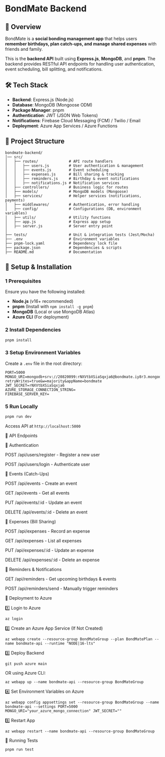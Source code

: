 # BondMate Backend

## 🚀 Overview
BondMate is a **social bonding management app** that helps users **remember birthdays, plan catch-ups, and manage shared expenses** with friends and family.

This is the **backend API** built using **Express.js**, **MongoDB**, and **pnpm**. The backend provides RESTful API endpoints for handling user authentication, event scheduling, bill splitting, and notifications.

## 🛠 Tech Stack
- **Backend**: Express.js (Node.js)
- **Database**: MongoDB (Mongoose ODM)
- **Package Manager**: pnpm
- **Authentication**: JWT (JSON Web Tokens)
- **Notifications**: Firebase Cloud Messaging (FCM) / Twilio / Email
- **Deployment**: Azure App Services / Azure Functions

## 📂 Project Structure
```
bondmate-backend/
│── src/
│   ├── routes/              # API route handlers
│   │   ├── users.js         # User authentication & management
│   │   ├── events.js        # Event scheduling
│   │   ├── expenses.js      # Bill sharing & tracking
│   │   ├── reminders.js     # Birthday & event notifications
│   │   ├── notifications.js # Notification services
│   ├── controllers/         # Business logic for routes
│   ├── models/              # MongoDB models (Mongoose)
│   ├── services/            # Helper services (notifications, payments)
│   ├── middlewares/         # Authentication, error handling
│   ├── config/              # Configurations (DB, environment variables)
│   ├── utils/               # Utility functions
│   ├── app.js               # Express app setup
│   ├── server.js            # Server entry point
│
├── tests/                   # Unit & integration tests (Jest/Mocha)
├── .env                     # Environment variables
├── pnpm-lock.yaml           # Dependency lock file
├── package.json             # Dependencies & scripts
├── README.md                # Documentation
```
## 🔧 Setup & Installation
### 1️ Prerequisites
Ensure you have the following installed:
- **Node.js** (v16+ recommended)
- **pnpm** (Install with `npm install -g pnpm`)
- **MongoDB** (Local or use MongoDB Atlas)
- **Azure CLI** (For deployment)

### 2️ Install Dependencies
```sh
pnpm install
```

### 3 Setup Environment Variables
Create a `.env` file in the root directory:
```env
PORT=5000
MONGO_URI=mongodb+srv://20820099:rNXVtbXSiaSqxja6@bondmate.iy8r3.mongodb.net/?retryWrites=true&w=majority&appName=bondmate
JWT_SECRET=rNXVtbXSiaSqxja6
AZURE_STORAGE_CONNECTION_STRING=
FIREBASE_SERVER_KEY=
```

### 5️ Run Locally
```sh
pnpm run dev
```
Access API at `http://localhost:5000`

🚀 API Endpoints

📌 Authentication

POST /api/users/register - Register a new user

POST /api/users/login - Authenticate user

📌 Events (Catch-Ups)

POST /api/events - Create an event

GET /api/events - Get all events

PUT /api/events/:id - Update an event

DELETE /api/events/:id - Delete an event

📌 Expenses (Bill Sharing)

POST /api/expenses - Record an expense

GET /api/expenses - List all expenses

PUT /api/expenses/:id - Update an expense

DELETE /api/expenses/:id - Delete an expense

📌 Reminders & Notifications

GET /api/reminders - Get upcoming birthdays & events

POST /api/reminders/send - Manually trigger reminders

🚀 Deployment to Azure

1️⃣ Login to Azure
```
az login
```

2️⃣ Create an Azure App Service (If Not Created)

```
az webapp create --resource-group BondMateGroup --plan BondMatePlan --name bondmate-api --runtime "NODE|16-lts"
```

3️⃣ Deploy Backend

```
git push azure main
```

OR using Azure CLI:

```
az webapp up --name bondmate-api --resource-group BondMateGroup
```

4️⃣ Set Environment Variables on Azure

```
az webapp config appsettings set --resource-group BondMateGroup --name bondmate-api --settings PORT=5000 MONGO_URI="your_azure_mongo_connection" JWT_SECRET=""
```

5️⃣ Restart App

```
az webapp restart --name bondmate-api --resource-group BondMateGroup
```

🧪 Running Tests

```
pnpm run test
```



